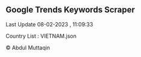 

## Google Trends Keywords Scraper 
 
Last Update 08-02-2023 , 11:09:33

Country List :
VIETNAM.json



© Abdul Muttaqin 

